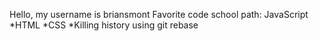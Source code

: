 Hello, my username is briansmont
Favorite code school path: JavaScript
*HTML
*CSS
*Killing history using git rebase

